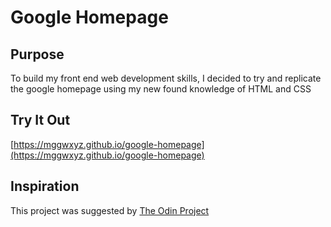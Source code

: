 # Google Homepage

## Purpose

To build my front end web development skills, I decided to try and replicate
the google homepage using my new found knowledge of HTML and CSS

## Try It Out

[https://mggwxyz.github.io/google-homepage](https://mggwxyz.github.io/google-homepage)

## Inspiration

This project was suggested by [The Odin Project](http://theodinproject.com)
